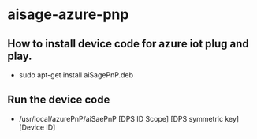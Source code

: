 # aisage-azure-pnp

## How to install device code for azure iot plug and play.
- sudo apt-get install aiSagePnP.deb

## Run the device code
- /usr/local/azurePnP/aiSaePnP [DPS ID Scope] [DPS symmetric key] [Device ID]

